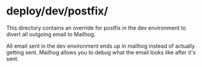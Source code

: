 # deploy/dev/postfix/

This directory contains an override for postfix in the dev environment to divert all outgoing email to Mailhog.

All email sent in the dev environment ends up in mailhog instead of actually getting sent.
Mailhog allows you to debug what the email looks like after it's sent.
